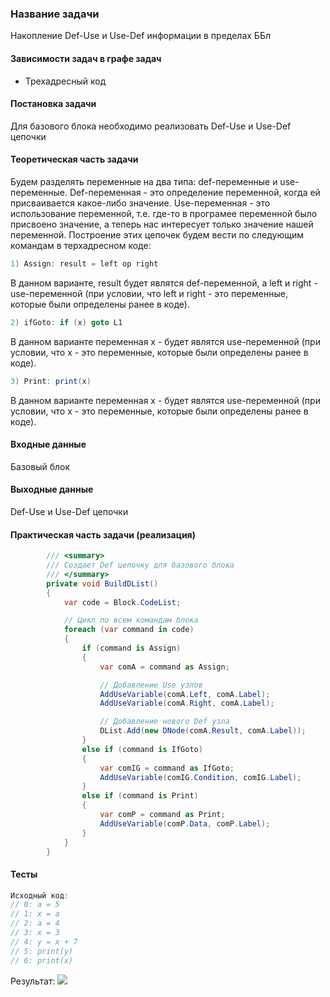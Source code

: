 ﻿### Название задачи
Накопление Def-Use и Use-Def информации в пределах ББл

#### Зависимости задач в графе задач
* Трехадресный код

#### Постановка задачи
Для базового блока необходимо реализовать Def-Use и Use-Def цепочки

#### Теоретическая часть задачи
Будем разделять переменные на два типа: def-переменные и use-переменные.
Def-переменная - это определение переменной, когда ей присваивается какое-либо значение.
Use-переменная - это использование переменной, т.е. где-то в програмее переменной было присвоено значение,
а теперь нас интересует только значение нашей переменной.
Построение этих цепочек будем вести по следующим командам в терхадресном коде:
```csharp
1) Assign: result = left op right
```
В данном варианте, result будет являтся def-переменной, а left и right - use-переменной
(при условии, что left и right - это переменные, которые были определены ранее в коде).

```csharp
2) ifGoto: if (x) goto L1
```
В данном варианте переменная x - будет являтся use-переменной
(при условии, что x - это переменные, которые были определены ранее в коде).

```csharp
3) Print: print(x)
```
В данном варианте переменная x - будет являтся use-переменной
(при условии, что x - это переменные, которые были определены ранее в коде).

#### Входные данные 
Базовый блок

#### Выходные данные 
Def-Use и Use-Def цепочки

#### Практическая часть задачи (реализация)
```csharp
        /// <summary>
        /// Создает Def цепочку для базового блока
        /// </summary>
        private void BuildDList()
        {
            var code = Block.CodeList;

            // Цикл по всем командам блока
            foreach (var command in code)
            { 
                if (command is Assign)
                {
                    var comA = command as Assign;

                    // Добавление Use узлов
                    AddUseVariable(comA.Left, comA.Label);
                    AddUseVariable(comA.Right, comA.Label);

                    // Добавление нового Def узла
                    DList.Add(new DNode(comA.Result, comA.Label));
                }
                else if (command is IfGoto)
                {
                    var comIG = command as IfGoto;
                    AddUseVariable(comIG.Condition, comIG.Label);
                }
                else if (command is Print)
                {
                    var comP = command as Print;
                    AddUseVariable(comP.Data, comP.Label);
                }
            }
        }
```

#### Тесты
```csharp
Исходный код:
// 0: a = 5
// 1: x = a
// 2: a = 4
// 3: x = 3
// 4: y = x + 7
// 5: print(y)
// 6: print(x)
```   
Результат:
![](https://image.ibb.co/eNTva8/1.png)
   

